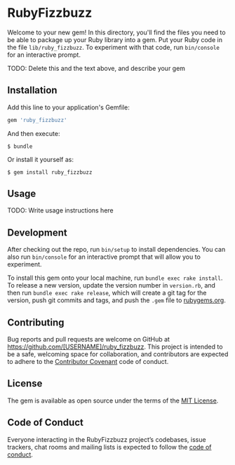 # RubyFizzbuzz

Welcome to your new gem! In this directory, you'll find the files you need to be able to package up your Ruby library into a gem. Put your Ruby code in the file `lib/ruby_fizzbuzz`. To experiment with that code, run `bin/console` for an interactive prompt.

TODO: Delete this and the text above, and describe your gem

## Installation

Add this line to your application's Gemfile:

```ruby
gem 'ruby_fizzbuzz'
```

And then execute:

    $ bundle

Or install it yourself as:

    $ gem install ruby_fizzbuzz

## Usage

TODO: Write usage instructions here

## Development

After checking out the repo, run `bin/setup` to install dependencies. You can also run `bin/console` for an interactive prompt that will allow you to experiment.

To install this gem onto your local machine, run `bundle exec rake install`. To release a new version, update the version number in `version.rb`, and then run `bundle exec rake release`, which will create a git tag for the version, push git commits and tags, and push the `.gem` file to [rubygems.org](https://rubygems.org).

## Contributing

Bug reports and pull requests are welcome on GitHub at https://github.com/[USERNAME]/ruby_fizzbuzz. This project is intended to be a safe, welcoming space for collaboration, and contributors are expected to adhere to the [Contributor Covenant](http://contributor-covenant.org) code of conduct.

## License

The gem is available as open source under the terms of the [MIT License](http://opensource.org/licenses/MIT).

## Code of Conduct

Everyone interacting in the RubyFizzbuzz project’s codebases, issue trackers, chat rooms and mailing lists is expected to follow the [code of conduct](https://github.com/[USERNAME]/ruby_fizzbuzz/blob/master/CODE_OF_CONDUCT.md).
